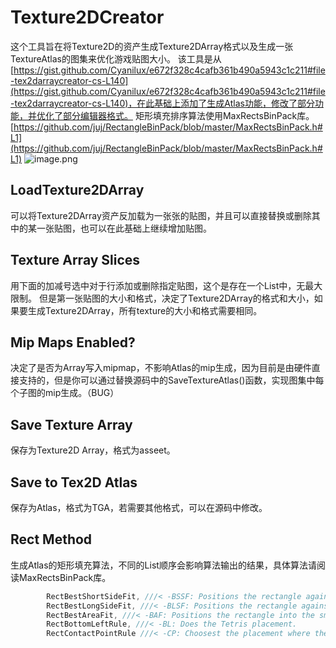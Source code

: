 # Texture2DCreator
这个工具旨在将Texture2D的资产生成Texture2DArray格式以及生成一张TextureAtlas的图集来优化游戏贴图大小。
该工具是从[https://gist.github.com/Cyanilux/e672f328c4cafb361b490a5943c1c211#file-tex2darraycreator-cs-L140](https://gist.github.com/Cyanilux/e672f328c4cafb361b490a5943c1c211#file-tex2darraycreator-cs-L140)，在此基础上添加了生成Atlas功能，修改了部分功能，并优化了部分编辑器格式。
矩形填充排序算法使用MaxRectsBinPack库。[https://github.com/juj/RectangleBinPack/blob/master/MaxRectsBinPack.h#L1](https://github.com/juj/RectangleBinPack/blob/master/MaxRectsBinPack.h#L1)
![image.png](https://cdn.nlark.com/yuque/0/2023/png/38597961/1695091802655-ad7f6678-cd61-49ba-b01b-090373372e3b.png#averageHue=%233d3d3d&clientId=uf23794f5-d3d1-4&from=paste&height=821&id=ua30eb97b&originHeight=821&originWidth=533&originalType=binary&ratio=1&rotation=0&showTitle=false&size=73654&status=done&style=none&taskId=u9932fec2-5e6d-4f26-bf3a-010ed6a371c&title=&width=533)
## LoadTexture2DArray
可以将Texture2DArray资产反加载为一张张的贴图，并且可以直接替换或删除其中的某一张贴图，也可以在此基础上继续增加贴图。
## Texture Array Slices
用下面的加减号选中对于行添加或删除指定贴图，这个是存在一个List<Texture2D>中，无最大限制。
但是第一张贴图的大小和格式，决定了Texture2DArray的格式和大小，如果要生成Texture2DArray，所有texture的大小和格式需要相同。
## Mip Maps Enabled?
决定了是否为Array写入mipmap，不影响Atlas的mip生成，因为目前是由硬件直接支持的，但是你可以通过替换源码中的SaveTextureAtlas()函数，实现图集中每个子图的mip生成。（BUG）
## Save Texture Array
保存为Texture2D Array，格式为asseet。
## Save to Tex2D Atlas
保存为Atlas，格式为TGA，若需要其他格式，可以在源码中修改。
## Rect Method
生成Atlas的矩形填充算法，不同的List顺序会影响算法输出的结果，具体算法请阅读MaxRectsBinPack库。
```javascript
		RectBestShortSideFit, ///< -BSSF: Positions the rectangle against the short side of a free rectangle into which it fits the best.
		RectBestLongSideFit, ///< -BLSF: Positions the rectangle against the long side of a free rectangle into which it fits the best.
		RectBestAreaFit, ///< -BAF: Positions the rectangle into the smallest free rect into which it fits.
		RectBottomLeftRule, ///< -BL: Does the Tetris placement.
		RectContactPointRule ///< -CP: Choosest the placement where the rectangle touches other rects as much as possible.
```

